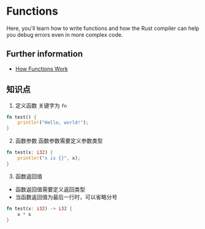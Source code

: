 # Functions

Here, you'll learn how to write functions and how the Rust compiler can help you debug errors even
in more complex code.

## Further information

- [How Functions Work](https://doc.rust-lang.org/book/ch03-03-how-functions-work.html)

## 知识点
1. 定义函数
关键字为 `fn`
```rust
fn test() {
    println!("Hello, world!");
}
```

2. 函数参数
函数参数需要定义参数类型
```rust
fn test(x: i32) {
    println!("x is {}", x);
}
```
3. 函数返回值
* 函数返回值需要定义返回类型
* 当函数返回值为最后一行时，可以省略分号
```rust
fn test(x: i32) -> i32 {
    x * x
}
```

